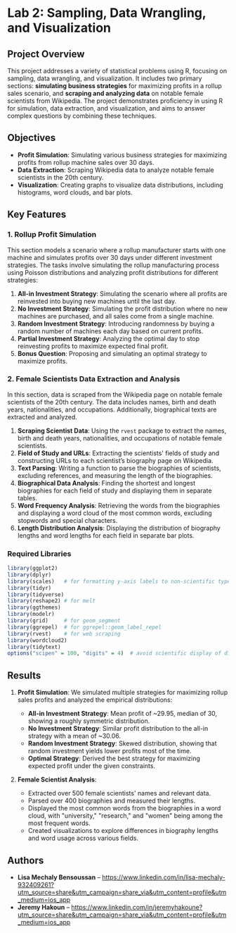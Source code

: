 # Lab 2: Sampling, Data Wrangling, and Visualization

## Project Overview

This project addresses a variety of statistical problems using R, focusing on sampling, data wrangling, and visualization. It includes two primary sections: **simulating business strategies** for maximizing profits in a rollup sales scenario, and **scraping and analyzing data** on notable female scientists from Wikipedia. The project demonstrates proficiency in using R for simulation, data extraction, and visualization, and aims to answer complex questions by combining these techniques.

## Objectives

- **Profit Simulation**: Simulating various business strategies for maximizing profits from rollup machine sales over 30 days.
- **Data Extraction**: Scraping Wikipedia data to analyze notable female scientists in the 20th century.
- **Visualization**: Creating graphs to visualize data distributions, including histograms, word clouds, and bar plots.

## Key Features

### 1. Rollup Profit Simulation

This section models a scenario where a rollup manufacturer starts with one machine and simulates profits over 30 days under different investment strategies. The tasks involve simulating the rollup manufacturing process using Poisson distributions and analyzing profit distributions for different strategies:

1. **All-in Investment Strategy**: Simulating the scenario where all profits are reinvested into buying new machines until the last day.
2. **No Investment Strategy**: Simulating the profit distribution where no new machines are purchased, and all sales come from a single machine.
3. **Random Investment Strategy**: Introducing randomness by buying a random number of machines each day based on current profits.
4. **Partial Investment Strategy**: Analyzing the optimal day to stop reinvesting profits to maximize expected final profit.
5. **Bonus Question**: Proposing and simulating an optimal strategy to maximize profits.

### 2. Female Scientists Data Extraction and Analysis

In this section, data is scraped from the Wikipedia page on notable female scientists of the 20th century. The data includes names, birth and death years, nationalities, and occupations. Additionally, biographical texts are extracted and analyzed.

1. **Scraping Scientist Data**: Using the `rvest` package to extract the names, birth and death years, nationalities, and occupations of notable female scientists.
2. **Field of Study and URLs**: Extracting the scientists' fields of study and constructing URLs to each scientist’s biography page on Wikipedia.
3. **Text Parsing**: Writing a function to parse the biographies of scientists, excluding references, and measuring the length of the biographies.
4. **Biographical Data Analysis**: Finding the shortest and longest biographies for each field of study and displaying them in separate tables.
5. **Word Frequency Analysis**: Retrieving the words from the biographies and displaying a word cloud of the most common words, excluding stopwords and special characters.
6. **Length Distribution Analysis**: Displaying the distribution of biography lengths and word lengths for each field in separate bar plots.


### Required Libraries

```r
library(ggplot2)
library(dplyr)
library(scales)   # for formatting y-axis labels to non-scientific type
library(tidyr)
library(tidyverse)
library(reshape2) # for melt
library(ggthemes)
library(modelr)
library(grid)     # for geom_segment
library(ggrepel)  # for ggrepel::geom_label_repel
library(rvest)    # for web scraping
library(wordcloud2)
library(tidytext)
options("scipen" = 100, "digits" = 4)  # avoid scientific display of digits
```

## Results

1. **Profit Simulation**: We simulated multiple strategies for maximizing rollup sales profits and analyzed the empirical distributions:
   - **All-in Investment Strategy**: Mean profit of ~29.95, median of 30, showing a roughly symmetric distribution.
   - **No Investment Strategy**: Similar profit distribution to the all-in strategy with a mean of ~30.06.
   - **Random Investment Strategy**: Skewed distribution, showing that random investment yields lower profits most of the time.
   - **Optimal Strategy**: Derived the best strategy for maximizing expected profit under the given constraints.

2. **Female Scientist Analysis**:
   - Extracted over 500 female scientists' names and relevant data.
   - Parsed over 400 biographies and measured their lengths.
   - Displayed the most common words from the biographies in a word cloud, with "university," "research," and "women" being among the most frequent words.
   - Created visualizations to explore differences in biography lengths and word usage across various fields.


## Authors

- **Lisa Mechaly Bensoussan** – https://www.linkedin.com/in/lisa-mechaly-932409261?utm_source=share&utm_campaign=share_via&utm_content=profile&utm_medium=ios_app
- **Jeremy Hakoun** – https://www.linkedin.com/in/jeremyhakoune?utm_source=share&utm_campaign=share_via&utm_content=profile&utm_medium=ios_app
